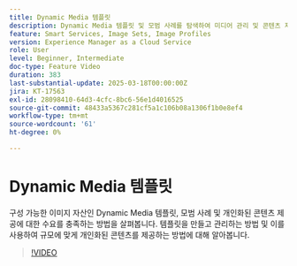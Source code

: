 ```yaml
---
title: Dynamic Media 템플릿
description: Dynamic Media 템플릿 및 모범 사례를 탐색하여 미디어 관리 및 콘텐츠 제공을 최적화하여 성능을 향상시킵니다.
feature: Smart Services, Image Sets, Image Profiles
version: Experience Manager as a Cloud Service
role: User
level: Beginner, Intermediate
doc-type: Feature Video
duration: 383
last-substantial-update: 2025-03-18T00:00:00Z
jira: KT-17563
exl-id: 28098410-64d3-4cfc-8bc6-56e1d4016525
source-git-commit: 48433a5367c281cf5a1c106b08a1306f1b0e8ef4
workflow-type: tm+mt
source-wordcount: '61'
ht-degree: 0%

---
```


# Dynamic Media 템플릿

구성 가능한 이미지 자산인 Dynamic Media 템플릿, 모범 사례 및 개인화된 콘텐츠 제공에 대한 수요를 충족하는 방법을 살펴봅니다. 템플릿을 만들고 관리하는 방법 및 이를 사용하여 규모에 맞게 개인화된 콘텐츠를 제공하는 방법에 대해 알아봅니다.

>[!VIDEO](https://video.tv.adobe.com/v/3451734/?learn=on&enablevpops&captions=kor)
